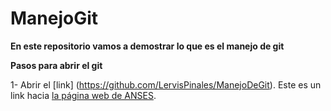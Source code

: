 # ManejoGit
**En este repositorio vamos a demostrar lo que es el manejo de git**

**Pasos para abrir el git**

1- Abrir el [link] (https://github.com/LervisPinales/ManejoDeGit).
 Este es un link hacia [la página web de ANSES](https://www.anses.gob.ar/).
